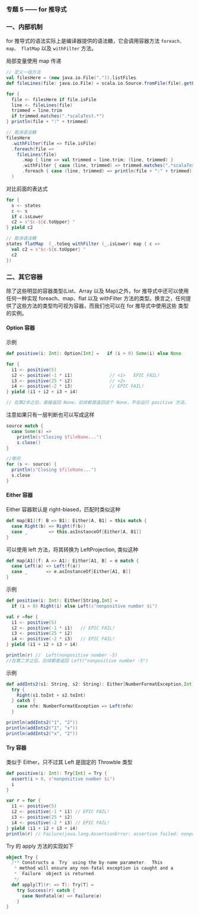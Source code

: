 ### 专题 5 —— for 推导式

### 一、内部机制

for 推导式的语法实际上是编译器提供的语法糖，它会调用容器方法 `foreach、 map、 flatMap` 以及 `withFilter` 方法。

局部变量使用 map 传递

```scala
// 定义一组方法
val filesHere = (new java.io.File(".")).listFiles
def fileLines(file: java.io.File) = scala.io.Source.fromFile(file).getLines().toList

for {
  file <- filesHere if file.isFile
  line <- fileLines(file)
  trimmed = line.trim
  if trimmed.matches(".*scalaTest.*")
} println(file + ":" + trimmed)

// 取消语法糖
filesHere
  .withFilter(file => file.isFile)
  .foreach(file =>
    fileLines(file)
      .map { line => val trimmed = line.trim; (line, trimmed) }
      .withFilter { case (line, trimmed) => trimmed.matches(".*scalaTest.*") }
      .foreach { case (line, trimmed) => println(file + ":" + trimmed) }
  )
```

对比前面的表达式

```scala
for {
  s <- states
  c <- s
  if c.isLower
  c2 = s"$c-${c.toUpper} "
} yield c2

// 取消语法糖
states flatMap  (_.toSeq withFilter (_.isLower) map { c =>
  val c2 = s"$c-${c.toUpper} "
  c2
})
```


### 二、其它容器

除了这些明显的容器类型(List、Array 以及 Map)之外，for 推导式中还可以使用任何一种实现 foreach、map、flat 以及 withFilter 方法的类型。换言之，任何提供了这些方法的类型均可视为容器，而我们也可以在 for 推导式中使用这些 类型的实例。


#### Option 容器

示例

```scala
def positive(i: Int): Option[Int] =   if (i > 0) Some(i) else None

for {
  i1 <- positive(5)
  i2 <- positive(-1 * i1)              // <1>   EPIC FAIL!
  i3 <- positive(25 * i2)              // <2>
  i4 <- positive(-2 * i3)              // EPIC FAIL!
} yield (i1 + i2 + i3 + i4)

// 在第2步之后，直接返回 None，后续都是返回这个 None，不会运行 positive 方法。
```

注意如果只有一层判断也可以写成这样

```scala
source match {
  case Some(s) =>
    println(s"Closing $fileName...")
    s.close()
}

//等同
for (s <- source) {
  println(s"Closing $fileName...")
  s.close
}
```

#### Either 容器

Either 容器默认是 right-biased，匹配时类似这种

```scala
def map[B1](f: B => B1): Either[A, B1] = this match {
  case Right(b) => Right(f(b))
  case _        => this.asInstanceOf[Either[A, B1]]
}
```

可以使用 left 方法，将其转换为 LeftProjection, 类似这种

```scala
def map[A1](f: A => A1): Either[A1, B] = e match {
  case Left(a) => Left(f(a))
  case _       => e.asInstanceOf[Either[A1, B]]
}
```

示例

```scala
def positive(i: Int): Either[String,Int] =
  if (i > 0) Right(i) else Left(s"nonpositive number $i")

val r =for {
  i1 <- positive(5)
  i2 <- positive(-1 * i1)   // EPIC FAIL!
  i3 <- positive(25 * i2)
  i4 <- positive(-2 * i3)   // EPIC FAIL!
} yield (i1 + i2 + i3 + i4)

println(r) //  Left(nonpositive number -5)
//在第二步之后，后续都是返回 Left("nonpositive number -5")
```

示例

```scala
def addInts2(s1: String, s2: String): Either[NumberFormatException,Int] = 
  try { 
    Right(s1.toInt + s2.toInt)
  } catch { 
    case nfe: NumberFormatException => Left(nfe)
  }

println(addInts2("1", "2"))
println(addInts2("1", "x"))
println(addInts2("x", "2"))
```

#### Try 容器

类似于 Either，只不过其 Left 是固定的 Throwble 类型

```scala
def positive(i: Int): Try[Int] = Try {
  assert(i > 0, s"nonpositive number $i")
  i
}

var r = for {
  i1 <- positive(5)
  i2 <- positive(-1 * i1) // EPIC FAIL!
  i3 <- positive(25 * i2)
  i4 <- positive(-2 * i3) // EPIC FAIL!
} yield (i1 + i2 + i3 + i4)
println(r) // Failure(java.lang.AssertionError: assertion failed: nonpositive number -5)
```

Try 的 apply 方法的实现如下

```scala
object Try {
  /** Constructs a `Try` using the by-name parameter.  This
   * method will ensure any non-fatal exception is caught and a
   * `Failure` object is returned.
   */
  def apply[T](r: => T): Try[T] =
    try Success(r) catch {
      case NonFatal(e) => Failure(e)
    }
}
```
